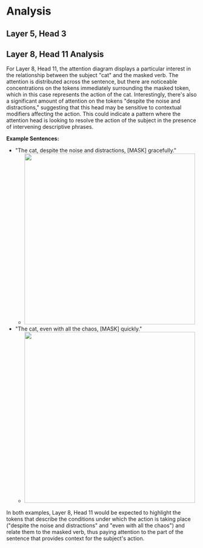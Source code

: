 # Analysis

## Layer 5, Head 3




## Layer 8, Head 11 Analysis

For Layer 8, Head 11, the attention diagram displays a particular interest in the relationship between the subject "cat" and the masked verb. The attention is distributed across the sentence, but there are noticeable concentrations on the tokens immediately surrounding the masked token, which in this case represents the action of the cat. Interestingly, there's also a significant amount of attention on the tokens "despite the noise and distractions," suggesting that this head may be sensitive to contextual modifiers affecting the action. This could indicate a pattern where the attention head is looking to resolve the action of the subject in the presence of intervening descriptive phrases.

**Example Sentences:**
- "The cat, despite the noise and distractions, [MASK] gracefully."
  - <img src="https://i.imgur.com/KTA8wCT.png" width = "450">
- "The cat, even with all the chaos, [MASK] quickly."
  - <img src="https://i.imgur.com/NSYB9E4.png"  width = "450">

In both examples, Layer 8, Head 11 would be expected to highlight the tokens that describe the conditions under which the action is taking place ("despite the noise and distractions" and "even with all the chaos") and relate them to the masked verb, thus paying attention to the part of the sentence that provides context for the subject's action.
